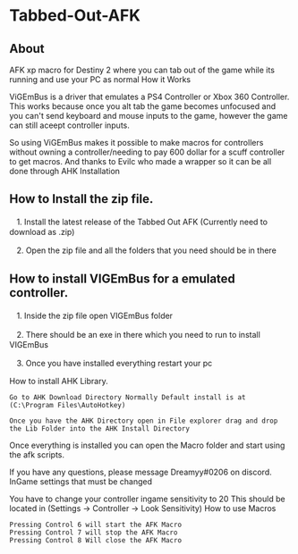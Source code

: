# Tabbed-Out-AFK
## About

AFK xp macro for Destiny 2 where you can tab out of the game while its running and use your PC as normal
How it Works

ViGEmBus is a driver that emulates a PS4 Controller or Xbox 360 Controller. This works because once you alt tab the game becomes unfocused and you can't send keyboard and mouse inputs to the game, however the game can still aceept controller inputs.

So using ViGEmBus makes it possible to make macros for controllers without owning a controller/needing to pay 600 dollar for a scuff controller to get macros. And thanks to Evilc who made a wrapper so it can be all done through AHK
Installation

## How to Install the zip file.

ㅤ1. Install the latest release of the Tabbed Out AFK (Currently need to download as .zip)

ㅤ2. Open the zip file and all the folders that you need should be in there

## How to install VIGEmBus for a emulated controller.

ㅤ1. Inside the zip file open VIGEmBus folder

ㅤ2. There should be an exe in there which you need to run to install VIGEmBus

ㅤ3. Once you have installed everything restart your pc

How to install AHK Library.

    Go to AHK Download Directory Normally Default install is at (C:\Program Files\AutoHotkey)

    Once you have the AHK Directory open in File explorer drag and drop the Lib Folder into the AHK Install Directory

Once everything is installed you can open the Macro folder and start using the afk scripts.

If you have any questions, please message Dreamyy#0206 on discord.
InGame settings that must be changed

You have to change your controller ingame sensitivity to 20 This should be located in (Settings -> Controller -> Look Sensitivity)
How to use Macros

    Pressing Control 6 will start the AFK Macro
    Pressing Control 7 will stop the AFK Macro
    Pressing Control 8 Will close the AFK Macro
